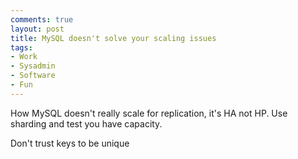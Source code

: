 ```yaml
---
comments: true
layout: post
title: MySQL doesn't solve your scaling issues
tags:
- Work
- Sysadmin
- Software
- Fun
---
```


How MySQL doesn't really scale for replication, it's HA not HP. Use sharding and
test you have capacity.

Don't trust keys to be unique
